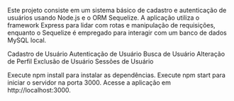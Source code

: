 Este projeto consiste em um sistema básico de cadastro e autenticação de usuários usando Node.js e o ORM Sequelize. A aplicação utiliza o framework Express para lidar com rotas e 
manipulação de requisições, enquanto o Sequelize é empregado para interagir com um banco de dados MySQL local.

Cadastro de Usuário
Autenticação de Usuário
Busca de Usuário
Alteração de Perfil
Exclusão de Usuário
Sessões de Usuário

Execute npm install para instalar as dependências.
Execute npm start para iniciar o servidor na porta 3000.
Acesse a aplicação em http://localhost:3000.
